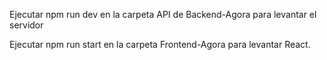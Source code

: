 Ejecutar npm run dev en la carpeta API de Backend-Agora para levantar el servidor

Ejecutar npm run start en la carpeta Frontend-Agora para levantar React.
